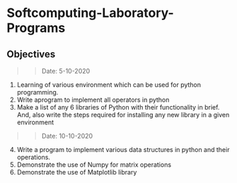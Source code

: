 # Softcomputing-Laboratory-Programs

## Objectives

>> Date: 5-10-2020
1. Learning of various environment which can be used for python programming.
2. Write aprogram to implement all operators in python
3. Make a list of any 6 libraries of Python with their functionality in brief. And, also write the steps required for installing any new library in a given environment


>> Date: 10-10-2020
4. Write a program to implement various data structures in python and their operations.
5. Demonstrate the use of Numpy for matrix operations
6. Demonstrate the use of Matplotlib library
